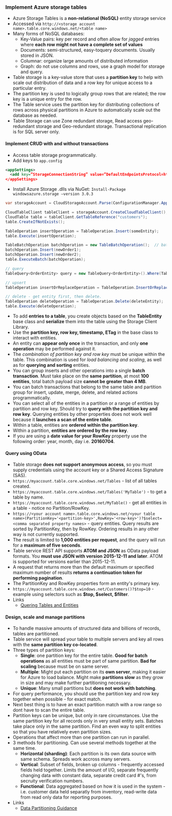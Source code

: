 ### Implement Azure storage tables
  * Azure Storage Tables is a __non-relational (NoSQL)__ entity storage service
  * Accessed via `http://<storage account name>.table.core.windows.net/<table name>`
  * Many forms of NoSQL databases:
    - Key-Value pairs: key per record and often allow for _jagged_ entries where __each row might not have a complete set of values__
    - Documents: semi-structured, easy-toquery documents. Usually stored in JSON.
    - Columnar: organize large amounts of distributed information
    - Graph: do not use columns and rows, use a graph model for storage and query.
  * Table storage is a key-value store that uses a __partition key__ to help with scale out distribution of data and a row key for unique access to a particular entry.
  * The partition key is used to logically group rows that are related; the row key is a unique entry for the row.
  * The Table service uses the partition key for distributing collections of rows across physical partitions in Azure to automatically scale out the database as needed.
  * Table Storage can use Zone redundant storage, Read access geo-redundant storage and Geo-redundant storage. Transactional replication is for SQL server only.

#### Implement CRUD with and without transactions
  * Access table storage programmatically.
  * Add keys to `app.config`

  ```XML
  <appSettings>
    <add key=”StorageConnectionString” value=”DefaultEndpointsProtocol=https;AccountName=<your account name>;AccountKey=<your account key>” />
  </appSettings>
  ```
  * Install Azure Storage .dlls via NuGet: `Install-Package windowsazure.storage –version 3.0.3`

  ```c#
  var storageAccount = CloudStorageAccount.Parse(ConfigurationManager.AppSettings["StorageConnectionString"]);

  CloudTableClient tableClient = storageAccount.CreateCloudTableClient();
  CloudTable table = tableClient.GetTableReference("customers");
  table.CreateIfNotExists();

  TableOperation insertOperation = TableOperation.Insert(someEntity);
  table.Execute(insertOperation);

  TableBatchOperation batchOperation = new TableBatchOperation();  // batch operations
  batchOperation.Insert(newOrder1);
  batchOperation.Insert(newOrder2);
  table.ExecuteBatch(batchOperation);

  // query
  TableQuery<OrderEntity> query = new TableQuery<OrderEntity>().Where(TableQuery.GenerateFilterCondition("PartitionKey", QueryComparisons.Equal, "Lana"));

  // upsert
  TableOperation insertOrReplaceOperation = TableOperation.InsertOrReplace(updateEntity);

  // delete - get entity first, then delete.
  TableOperation deleteOperation = TableOperation.Delete(deleteEntity);
  table.Execute(deleteOperation);
  ```
  * To add __entries to a table__, you create objects based on the __TableEntity__ base class and __serialize__ them into the table using the Storage Client Library.
  * Use the __partition key, row key, timestamp, ETag__ in the base class to interact with entities.
  * An entity can __appear only once__ in the transaction, and only __one operation__ may be performed against it.
  * The _combination of partition key and row key_ must be unique within the table. This combination is used for _load balancing and scaling_, as well as for __querying and sorting__ entities.
  * You can group inserts and other operations into a single __batch transaction__. Must take place on the __same partition__, at most __100 entities__, total batch payload size __cannot be greater than 4 MB__.
  * You can batch transactions that belong to the same table and partition group for insert, update, merge, delete, and related actions programmatically.
  * You can select all of the entities in a partition or a range of entities by partition and row key. Should try to __query with the partition key and row key__. Querying entities by other properties does not work well because it __launches a scan of the entire table__.
  * Within a table, entities are __ordered within the partition key__.
  * Within a partition, __entities are ordered by the row key__.
  * If you are using a __date value for your RowKey__ property use the following order: year, month, day i.e. __20160704__.

#### Query using OData
  * Table storage __does not support anonymous access__, so you must supply credentials using the account key or a Shared Access Signature (SAS).
  * `https://myaccount.table.core.windows.net/Tables` - list of all tables created.
  * `https://myaccount.table.core.windows.net/Tables('MyTable')` - to get a table by name.
  * `https://myaccount.table.core.windows.net/MyTable()` - get all entities in a table - notice no Partition/RowKey.
  * `https://<your account name>.table.core.windows.net/<your table name>(PartitionKey='<partition-key>',RowKey='<row-key>')?$select=<comma separated property names>` - query entities. Query results are sorted by PartitionKey, then by RowKey. Ordering results in any other way is not currently supported.
  * The result is limited to __1,000 entities per request__, and the query will run for a __maximum of five seconds__.
  * Table service REST API supports __ATOM and JSON__ as OData payload formats. You __must use JSON with version 2015-12-11 and later__. ATOM is supported for versions earlier than 2015-12-11.
  * A request that returns more than the default maximum or specified maximum number of results __returns a continuation token for performing pagination__.
  * The PartitionKey and RowKey properties form an entity's primary key.
  * `https://myaccount.table.core.windows.net/Customers()?$top=10` - example using selectors such as __$top, $select, $filter__.
  * Links
    - [Quering Tables and Entities](https://msdn.microsoft.com/en-us/library/azure/dd894031.aspx)

#### Design, scale and manage partitions
  * To handle massive amounts of structured data and billions of records, tables are partitioned.
  * Table service will spread your table to multiple servers and key all rows with the __same partition key co-located__.
  * Three types of partition keys:
    - __Single__: one partition key for the entire table. __Good for batch operations__ as all entities must be part of same partition. __Bad for scaling__ because must be on same server.
    - __Multiple__: Might put each partition on its __own server__, making it easier for Azure to load balance. Might make __partitions slow__ as they grow in size and may make further partitioning necessary.
    - __Unique__: Many small partitions but __does not work with batching__.
  * For query performance, you should use the partition key and row key together when possible - for exact match.
  * Next best thing is to have an exact partition match with a row range so dont have to scan the entire table.
  * Partition keys can be unique, but only in rare circumstances. Use the same partition key for all records only in very small entity sets. Batches take place only in the same partition. Find an even way to split entities so that you have relatively even partition sizes.
  * Operations that affect more than one partition can run in parallel.
  * 3 methods for partitioning. Can use several methods together at the same time.
    - __Horizontal (sharding)__: Each partition is its own data source with same schema. Spreads work accross many servers.
    - __Vertical__: Subset of fields, broken up columns - frequently accessed fields held together. Limits the amount of I/O, separate frequently changing data with constant data, separate credit card #'s, from secruity verification numbers.
    - __Functional__:  Data aggregated based on how it is used in the system - i.e. customer data held separatly from inventory, read-write data from read only data for reporting purposes.
  * Links
    - [Data Partitioning Guidance](https://azure.microsoft.com/en-us/documentation/articles/best-practices-data-partitioning/)
